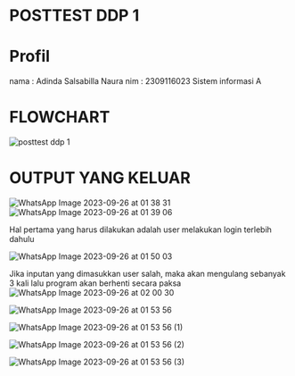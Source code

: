 # POSTTEST DDP 1
# Profil
nama : Adinda Salsabilla Naura
nim : 2309116023
Sistem informasi A

# FLOWCHART
![posttest ddp 1](https://github.com/salsabllanr/DDP/assets/144398756/46da181a-015c-4b4b-84c3-840311cda24b)

# OUTPUT YANG KELUAR
![WhatsApp Image 2023-09-26 at 01 38 31](https://github.com/salsabllanr/DDP/assets/144398756/00d999fb-09ae-46c4-8386-b8e4aa25eea3)
![WhatsApp Image 2023-09-26 at 01 39 06](https://github.com/salsabllanr/DDP/assets/144398756/2f242a23-d401-4d36-941d-eb5e15157119)

Hal pertama yang harus dilakukan adalah user melakukan login terlebih dahulu

![WhatsApp Image 2023-09-26 at 01 50 03](https://github.com/salsabllanr/DDP/assets/144398756/e52a0e60-1d50-4050-bb46-7c499c8cb713)

Jika inputan yang dimasukkan user salah, maka akan mengulang sebanyak 3 kali lalu program akan berhenti secara paksa
![WhatsApp Image 2023-09-26 at 02 00 30](https://github.com/salsabllanr/DDP/assets/144398756/d942d337-0b89-4a35-be64-b2381645c729)

![WhatsApp Image 2023-09-26 at 01 53 56](https://github.com/salsabllanr/DDP/assets/144398756/50fb8dac-e25a-4eca-991e-3fcbaa805028)

![WhatsApp Image 2023-09-26 at 01 53 56 (1)](https://github.com/salsabllanr/DDP/assets/144398756/0c891168-2163-4207-8f7b-f4e9e65fc139)

![WhatsApp Image 2023-09-26 at 01 53 56 (2)](https://github.com/salsabllanr/DDP/assets/144398756/07a31ede-33e8-43a3-8c2c-94f7157f79fd)



![WhatsApp Image 2023-09-26 at 01 53 56 (3)](https://github.com/salsabllanr/DDP/assets/144398756/4bd2eb4b-ae22-403c-b2f1-14adab5ebdcd)

